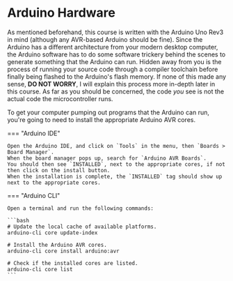 # Arduino Hardware

As mentioned beforehand, this course is written with the Arduino Uno Rev3 in mind (although any AVR-based Arduino should be fine).
Since the Arduino has a different architecture from your modern desktop computer, the Arduino software has to do some software trickery behind the scenes to generate something that the Arduino can run.
Hidden away from you is the process of running your source code through a compiler toolchain before finally being flashed to the Arduino's flash memory.
If none of this made any sense, **DO NOT WORRY**, I will explain this process more in-depth later in this course.
As far as you should be concerned, the code *you* see is not the actual code the microcontroller runs.

To get your computer pumping out programs that the Arduino can run, you're going to need to install the appropriate Arduino AVR cores.

=== "Arduino IDE"

	Open the Arduino IDE, and click on `Tools` in the menu, then `Boards > Board Manager`.
	When the board manager pops up, search for `Arduino AVR Boards`.
	You should then see `INSTALLED`, next to the appropriate cores, if not then click on the install button.
	When the installation is complete, the `INSTALLED` tag should show up next to the appropriate cores.

=== "Arduino CLI"

	Open a terminal and run the following commands:

	```bash
	# Update the local cache of available platforms.
	arduino-cli core update-index

	# Install the Arduino AVR cores.
	arduino-cli core install arduino:avr

	# Check if the installed cores are listed.
	arduino-cli core list
	```
